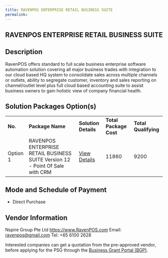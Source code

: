 ```yaml
---
title: RAVENPOS ENTERPRISE RETAIL BUSINESS SUITE
permalink: 
---
```


## RAVENPOS ENTERPRISE RETAIL BUSINESS SUITE

## Description

RavenPOS offers standard to full scale business enterprise software automation solution covering all major business trades with integration to our cloud based HQ system to consolidate sales across multiple channels or outlets, ability to segregate customer, inventory and sales reporting on channel/outlet level plus full cloud based accounting suite to assist business owners to gain holistic view of company financial health.

## Solution Packages Option(s)

<table>
<tr>
<td><b>No.</b></td>
<td><b>Package Name</b></td>
<td><b>Solution Details</b></td>
<td><b>Total Package Cost</b></td>
<td><b>Total Qualifying</b></td>
</tr>
<tr>
<td>Option 1</td>
<td>RAVENPOS ENTERPRISE RETAIL BUSINESS SUITE Version 12 - Point Of Sale with CRM</td>
<td><a href='https://www.gobusiness.gov.sg/images/psg/Nspire_Group_20200123_Annex_3_20200625145749_Part_3.pdf'>View Details</a></td>
<td>11860</td>
<td>9200</td>
</tr>
</table>

## Mode and Schedule of Payment

 - Direct Purchase

## Vendor Information

 Nspire Group Pte Ltd
https://www.RavenPOS.com
Email: ravenpos@gmail.com
Tel: +65 6100 2628

Interested companies can get a quotation from the pre-approved vendor, before applying for the PSG through the <a href='https://www.businessgrants.gov.sg/'>Business Grant Portal (BGP)</a>.

